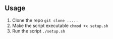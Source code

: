 ## Usage

1. Clone the repo `git clone .....`
1. Make the script executable `chmod +x setup.sh`
1. Run the script `./setup.sh`